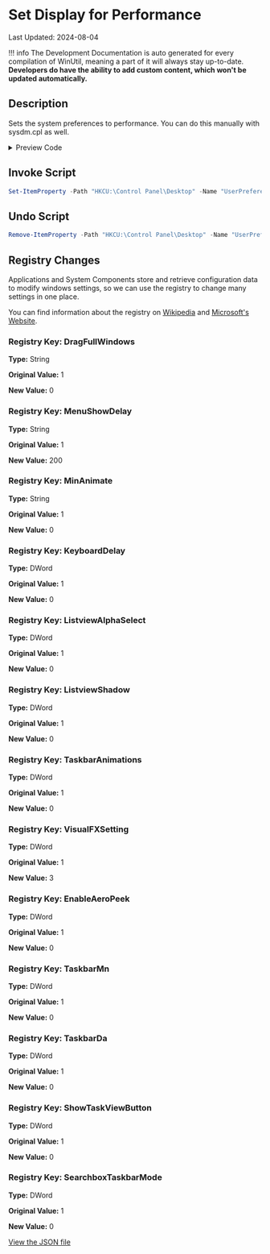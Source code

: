 ﻿# Set Display for Performance

Last Updated: 2024-08-04


!!! info
     The Development Documentation is auto generated for every compilation of WinUtil, meaning a part of it will always stay up-to-date. **Developers do have the ability to add custom content, which won't be updated automatically.**


## Description

Sets the system preferences to performance. You can do this manually with sysdm.cpl as well.

<!-- BEGIN CUSTOM CONTENT -->

<!-- END CUSTOM CONTENT -->

<details>
<summary>Preview Code</summary>

```json
{
    "Content":  "Set Display for Performance",
    "Description":  "Sets the system preferences to performance. You can do this manually with sysdm.cpl as well.",
    "category":  "z__Advanced Tweaks - CAUTION",
    "panel":  "1",
    "Order":  "a027_",
    "registry":  [
                     {
                         "Path":  "HKCU:\\Control Panel\\Desktop",
                         "OriginalValue":  "1",
                         "Name":  "DragFullWindows",
                         "Value":  "0",
                         "Type":  "String"
                     },
                     {
                         "Path":  "HKCU:\\Control Panel\\Desktop",
                         "OriginalValue":  "1",
                         "Name":  "MenuShowDelay",
                         "Value":  "200",
                         "Type":  "String"
                     },
                     {
                         "Path":  "HKCU:\\Control Panel\\Desktop\\WindowMetrics",
                         "OriginalValue":  "1",
                         "Name":  "MinAnimate",
                         "Value":  "0",
                         "Type":  "String"
                     },
                     {
                         "Path":  "HKCU:\\Control Panel\\Keyboard",
                         "OriginalValue":  "1",
                         "Name":  "KeyboardDelay",
                         "Value":  "0",
                         "Type":  "DWord"
                     },
                     {
                         "Path":  "HKCU:\\Software\\Microsoft\\Windows\\CurrentVersion\\Explorer\\Advanced",
                         "OriginalValue":  "1",
                         "Name":  "ListviewAlphaSelect",
                         "Value":  "0",
                         "Type":  "DWord"
                     },
                     {
                         "Path":  "HKCU:\\Software\\Microsoft\\Windows\\CurrentVersion\\Explorer\\Advanced",
                         "OriginalValue":  "1",
                         "Name":  "ListviewShadow",
                         "Value":  "0",
                         "Type":  "DWord"
                     },
                     {
                         "Path":  "HKCU:\\Software\\Microsoft\\Windows\\CurrentVersion\\Explorer\\Advanced",
                         "OriginalValue":  "1",
                         "Name":  "TaskbarAnimations",
                         "Value":  "0",
                         "Type":  "DWord"
                     },
                     {
                         "Path":  "HKCU:\\Software\\Microsoft\\Windows\\CurrentVersion\\Explorer\\VisualEffects",
                         "OriginalValue":  "1",
                         "Name":  "VisualFXSetting",
                         "Value":  "3",
                         "Type":  "DWord"
                     },
                     {
                         "Path":  "HKCU:\\Software\\Microsoft\\Windows\\DWM",
                         "OriginalValue":  "1",
                         "Name":  "EnableAeroPeek",
                         "Value":  "0",
                         "Type":  "DWord"
                     },
                     {
                         "Path":  "HKCU:\\Software\\Microsoft\\Windows\\CurrentVersion\\Explorer\\Advanced",
                         "OriginalValue":  "1",
                         "Name":  "TaskbarMn",
                         "Value":  "0",
                         "Type":  "DWord"
                     },
                     {
                         "Path":  "HKCU:\\Software\\Microsoft\\Windows\\CurrentVersion\\Explorer\\Advanced",
                         "OriginalValue":  "1",
                         "Name":  "TaskbarDa",
                         "Value":  "0",
                         "Type":  "DWord"
                     },
                     {
                         "Path":  "HKCU:\\Software\\Microsoft\\Windows\\CurrentVersion\\Explorer\\Advanced",
                         "OriginalValue":  "1",
                         "Name":  "ShowTaskViewButton",
                         "Value":  "0",
                         "Type":  "DWord"
                     },
                     {
                         "Path":  "HKCU:\\Software\\Microsoft\\Windows\\CurrentVersion\\Search",
                         "OriginalValue":  "1",
                         "Name":  "SearchboxTaskbarMode",
                         "Value":  "0",
                         "Type":  "DWord"
                     }
                 ],
    "InvokeScript":  [
                         "Set-ItemProperty -Path \"HKCU:\\Control Panel\\Desktop\" -Name \"UserPreferencesMask\" -Type Binary -Value ([byte[]](144,18,3,128,16,0,0,0))"
                     ],
    "UndoScript":  [
                       "Remove-ItemProperty -Path \"HKCU:\\Control Panel\\Desktop\" -Name \"UserPreferencesMask\""
                   ]
}
```
</details>

## Invoke Script

```powershell
Set-ItemProperty -Path "HKCU:\Control Panel\Desktop" -Name "UserPreferencesMask" -Type Binary -Value ([byte[]](144,18,3,128,16,0,0,0))

```
## Undo Script

```powershell
Remove-ItemProperty -Path "HKCU:\Control Panel\Desktop" -Name "UserPreferencesMask"

```
## Registry Changes
Applications and System Components store and retrieve configuration data to modify windows settings, so we can use the registry to change many settings in one place.

You can find information about the registry on [Wikipedia](https://www.wikiwand.com/en/Windows_Registry) and [Microsoft's Website](https://learn.microsoft.com/en-us/windows/win32/sysinfo/registry).
### Registry Key: DragFullWindows
**Type:** String

**Original Value:** 1

**New Value:** 0

### Registry Key: MenuShowDelay
**Type:** String

**Original Value:** 1

**New Value:** 200

### Registry Key: MinAnimate
**Type:** String

**Original Value:** 1

**New Value:** 0

### Registry Key: KeyboardDelay
**Type:** DWord

**Original Value:** 1

**New Value:** 0

### Registry Key: ListviewAlphaSelect
**Type:** DWord

**Original Value:** 1

**New Value:** 0

### Registry Key: ListviewShadow
**Type:** DWord

**Original Value:** 1

**New Value:** 0

### Registry Key: TaskbarAnimations
**Type:** DWord

**Original Value:** 1

**New Value:** 0

### Registry Key: VisualFXSetting
**Type:** DWord

**Original Value:** 1

**New Value:** 3

### Registry Key: EnableAeroPeek
**Type:** DWord

**Original Value:** 1

**New Value:** 0

### Registry Key: TaskbarMn
**Type:** DWord

**Original Value:** 1

**New Value:** 0

### Registry Key: TaskbarDa
**Type:** DWord

**Original Value:** 1

**New Value:** 0

### Registry Key: ShowTaskViewButton
**Type:** DWord

**Original Value:** 1

**New Value:** 0

### Registry Key: SearchboxTaskbarMode
**Type:** DWord

**Original Value:** 1

**New Value:** 0


<!-- BEGIN SECOND CUSTOM CONTENT -->

<!-- END SECOND CUSTOM CONTENT -->

[View the JSON file](https://github.com/ChrisTitusTech/winutil/tree/main/config/tweaks.json)

